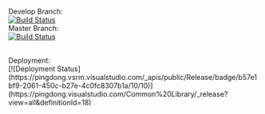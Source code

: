 Develop Branch:<br />
[![Build Status](https://pingdong.visualstudio.com/Common%20Library/_apis/build/status/library/dotnet/pingdong.dotnet.eventbus.core?branchName=develop)](https://pingdong.visualstudio.com/Common%20Library/_build/latest?definitionId=27&branchName=develop)<br />
Master Branch:<br />
[![Build Status](https://pingdong.visualstudio.com/Common%20Library/_apis/build/status/library/dotnet/pingdong.dotnet.eventbus.core?branchName=master)](https://pingdong.visualstudio.com/Common%20Library/_build/latest?definitionId=27&branchName=master)<br />

<br />
Deployment:<br />
[![Deployment Status](https://pingdong.vsrm.visualstudio.com/_apis/public/Release/badge/b57e1bf9-2061-450c-b27e-4c0fc8307b1a/10/10)](https://pingdong.visualstudio.com/Common%20Library/_release?view=all&definitionId=18)
